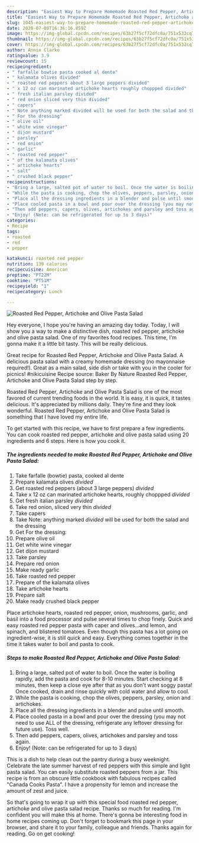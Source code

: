 ```yaml
---
description: "Easiest Way to Prepare Homemade Roasted Red Pepper, Artichoke and Olive Pasta Salad"
title: "Easiest Way to Prepare Homemade Roasted Red Pepper, Artichoke and Olive Pasta Salad"
slug: 1045-easiest-way-to-prepare-homemade-roasted-red-pepper-artichoke-and-olive-pasta-salad
date: 2020-07-08T16:36:16.859Z
image: https://img-global.cpcdn.com/recipes/63b27f5cf72dfc0a/751x532cq70/roasted-red-pepper-artichoke-and-olive-pasta-salad-recipe-main-photo.jpg
thumbnail: https://img-global.cpcdn.com/recipes/63b27f5cf72dfc0a/751x532cq70/roasted-red-pepper-artichoke-and-olive-pasta-salad-recipe-main-photo.jpg
cover: https://img-global.cpcdn.com/recipes/63b27f5cf72dfc0a/751x532cq70/roasted-red-pepper-artichoke-and-olive-pasta-salad-recipe-main-photo.jpg
author: Annie Clarke
ratingvalue: 3.9
reviewcount: 15
recipeingredient:
- " farfalle bowtie pasta cooked al dente"
- " kalamata olives divided"
- " roasted red peppers about 3 large peppers divided"
- " x 12 oz can marinated artichoke hearts roughly choppped divided"
- " fresh italian parsley divided"
- " red onion sliced very thin divided"
- " capers"
- " Note anything marked divided will be used for both the salad and the dressing"
- " For the dressing"
- " olive oil"
- " white wine vinegar"
- " dijon mustard"
- " parsley"
- " red onion"
- " garlic"
- " roasted red pepper"
- " of the kalamata olives"
- " artichoke hearts"
- " salt"
- " crushed black pepper"
recipeinstructions:
- "Bring a large, salted pot of water to boil. Once the water is boiling rapidly, add the pasta and cook for 8-10 minutes. Start checking at 8 minutes, then keep a close eye after that as you don&#39;t want soggy pasta! Once cooked, drain and rinse quickly with cold water and allow to cool."
- "While the pasta is cooking, chop the olives, peppers, parsley, onion and artichokes."
- "Place all the dressing ingredients in a blender and pulse until smooth."
- "Place cooled pasta in a bowl and pour over the dressing (you may not need to use ALL of the dressing, refrigerate any leftover dressing for future use). Toss well."
- "Then add peppers, capers, olives, artichokes and parsley and toss again."
- "Enjoy! (Note: can be refrigerated for up to 3 days)"
categories:
- Recipe
tags:
- roasted
- red
- pepper

katakunci: roasted red pepper 
nutrition: 139 calories
recipecuisine: American
preptime: "PT22M"
cooktime: "PT51M"
recipeyield: "1"
recipecategory: Lunch

---
```



![Roasted Red Pepper, Artichoke and Olive Pasta Salad](https://img-global.cpcdn.com/recipes/63b27f5cf72dfc0a/751x532cq70/roasted-red-pepper-artichoke-and-olive-pasta-salad-recipe-main-photo.jpg)

Hey everyone, I hope you're having an amazing day today. Today, I will show you a way to make a distinctive dish, roasted red pepper, artichoke and olive pasta salad. One of my favorites food recipes. This time, I'm gonna make it a little bit tasty. This will be really delicious.

Great recipe for Roasted Red Pepper, Artichoke and Olive Pasta Salad. A delicious pasta salad with a creamy homemade dressing (no mayonnaise required!). Great as a main salad, side dish or take with you in the cooler for picnics! #nikicuisine Recipe source: Baker By Nature Roasted Red Pepper, Artichoke and Olive Pasta Salad step by step.

Roasted Red Pepper, Artichoke and Olive Pasta Salad is one of the most favored of current trending foods in the world. It is easy, it is quick, it tastes delicious. It's appreciated by millions daily. They're fine and they look wonderful. Roasted Red Pepper, Artichoke and Olive Pasta Salad is something that I have loved my entire life.


To get started with this recipe, we have to first prepare a few ingredients. You can cook roasted red pepper, artichoke and olive pasta salad using 20 ingredients and 6 steps. Here is how you cook it.

<!--inarticleads1-->

##### The ingredients needed to make Roasted Red Pepper, Artichoke and Olive Pasta Salad:

1. Take  farfalle (bowtie) pasta, cooked al dente
1. Prepare  kalamata olives *divided*
1. Get  roasted red peppers (about 3 large peppers) *divided*
1. Take  x 12 oz can marinated artichoke hearts, roughly choppped *divided*
1. Get  fresh italian parsley *divided*
1. Take  red onion, sliced very thin *divided*
1. Take  capers
1. Take  Note: anything marked *divided* will be used for both the salad and the dressing
1. Get  For the dressing:
1. Prepare  olive oil
1. Get  white wine vinegar
1. Get  dijon mustard
1. Take  parsley
1. Prepare  red onion
1. Make ready  garlic
1. Take  roasted red pepper
1. Prepare  of the kalamata olives
1. Take  artichoke hearts
1. Prepare  salt
1. Make ready  crushed black pepper


Place artichoke hearts, roasted red pepper, onion, mushrooms, garlic, and basil into a food processor and pulse several times to chop finely. Quick and easy roasted red pepper pasta with caper and olives…and lemon, and spinach, and blistered tomatoes. Even though this pasta has a lot going on ingredient-wise, it is still quick and easy. Everything comes together in the time it takes water to boil and pasta to cook. 

<!--inarticleads2-->

##### Steps to make Roasted Red Pepper, Artichoke and Olive Pasta Salad:

1. Bring a large, salted pot of water to boil. Once the water is boiling rapidly, add the pasta and cook for 8-10 minutes. Start checking at 8 minutes, then keep a close eye after that as you don&#39;t want soggy pasta! Once cooked, drain and rinse quickly with cold water and allow to cool.
1. While the pasta is cooking, chop the olives, peppers, parsley, onion and artichokes.
1. Place all the dressing ingredients in a blender and pulse until smooth.
1. Place cooled pasta in a bowl and pour over the dressing (you may not need to use ALL of the dressing, refrigerate any leftover dressing for future use). Toss well.
1. Then add peppers, capers, olives, artichokes and parsley and toss again.
1. Enjoy! (Note: can be refrigerated for up to 3 days)


This is a dish to help clean out the pantry during a busy weeknight. Celebrate the late summer harvest of red peppers with this simple and light pasta salad. You can easily substitute roasted peppers from a jar. This recipe is from an obscure little cookbook with fabulous recipes called &#34;Canada Cooks Pasta&#34;. I have a propensity for lemon and increase the amount of zest and juice. 

So that's going to wrap it up with this special food roasted red pepper, artichoke and olive pasta salad recipe. Thanks so much for reading. I'm confident you will make this at home. There's gonna be interesting food in home recipes coming up. Don't forget to bookmark this page in your browser, and share it to your family, colleague and friends. Thanks again for reading. Go on get cooking!
